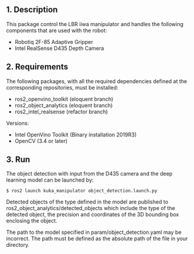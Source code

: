 ## 1. Description

This package control the LBR iiwa manipulator and handles the following components that are used with the robot:
- Robotiq 2F-85 Adaptive Gripper
- Intel RealSense D435 Depth Camera

## 2. Requirements
The following packages, with all the required dependencies defined at the corresponding repositories, must be installed:
- ros2_openvino_toolkit (eloquent branch)
- ros2_object_analytics (eloquent branch)
- ros2_intel_realsense (refactor branch)

Versions:
- Intel OpenVino Toolkit (Binary installation 2019R3)
- OpenCV (3.4 or later)

## 3. Run

The object detection with input from the D435 camera and the deep learning model can be launched by:

```
$ ros2 launch kuka_manipulator object_detection.launch.py
```
Detected objects of the type defined in the model are published to ros2_object_analytics/detected_objects which include the type of the detected object, the precision and coordinates of the 3D bounding box enclosing the object.

The path to the model specified in param/object_detection.yaml may be incorrect. The path must be defined as the absolute path of the file in your directory.
